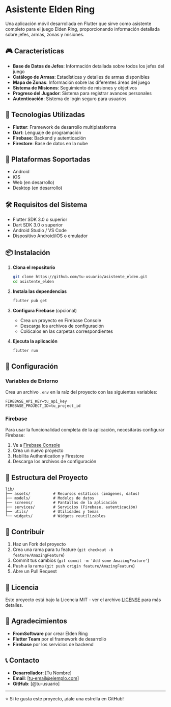 # Asistente Elden Ring

Una aplicación móvil desarrollada en Flutter que sirve como asistente completo para el juego Elden Ring, proporcionando información detallada sobre jefes, armas, zonas y misiones.

## 🎮 Características

- **Base de Datos de Jefes**: Información detallada sobre todos los jefes del juego
- **Catálogo de Armas**: Estadísticas y detalles de armas disponibles
- **Mapa de Zonas**: Información sobre las diferentes áreas del juego
- **Sistema de Misiones**: Seguimiento de misiones y objetivos
- **Progreso del Jugador**: Sistema para registrar avances personales
- **Autenticación**: Sistema de login seguro para usuarios

## 🚀 Tecnologías Utilizadas

- **Flutter**: Framework de desarrollo multiplataforma
- **Dart**: Lenguaje de programación
- **Firebase**: Backend y autenticación
- **Firestore**: Base de datos en la nube

## 📱 Plataformas Soportadas

- Android
- iOS
- Web (en desarrollo)
- Desktop (en desarrollo)

## 🛠️ Requisitos del Sistema

- Flutter SDK 3.0 o superior
- Dart SDK 3.0 o superior
- Android Studio / VS Code
- Dispositivo Android/iOS o emulador

## 📦 Instalación

1. **Clona el repositorio**
   ```bash
   git clone https://github.com/tu-usuario/asistente_elden.git
   cd asistente_elden
   ```

2. **Instala las dependencias**
   ```bash
   flutter pub get
   ```

3. **Configura Firebase** (opcional)
   - Crea un proyecto en Firebase Console
   - Descarga los archivos de configuración
   - Colócalos en las carpetas correspondientes

4. **Ejecuta la aplicación**
   ```bash
   flutter run
   ```

## 🔧 Configuración

### Variables de Entorno
Crea un archivo `.env` en la raíz del proyecto con las siguientes variables:
```
FIREBASE_API_KEY=tu_api_key
FIREBASE_PROJECT_ID=tu_project_id
```

### Firebase
Para usar la funcionalidad completa de la aplicación, necesitarás configurar Firebase:
1. Ve a [Firebase Console](https://console.firebase.google.com/)
2. Crea un nuevo proyecto
3. Habilita Authentication y Firestore
4. Descarga los archivos de configuración

## 📁 Estructura del Proyecto

```
lib/
├── assets/          # Recursos estáticos (imágenes, datos)
├── models/          # Modelos de datos
├── screens/         # Pantallas de la aplicación
├── services/        # Servicios (Firebase, autenticación)
├── utils/           # Utilidades y temas
└── widgets/         # Widgets reutilizables
```

## 🤝 Contribuir

1. Haz un Fork del proyecto
2. Crea una rama para tu feature (`git checkout -b feature/AmazingFeature`)
3. Commit tus cambios (`git commit -m 'Add some AmazingFeature'`)
4. Push a la rama (`git push origin feature/AmazingFeature`)
5. Abre un Pull Request

## 📄 Licencia

Este proyecto está bajo la Licencia MIT - ver el archivo [LICENSE](LICENSE) para más detalles.

## 🙏 Agradecimientos

- **FromSoftware** por crear Elden Ring
- **Flutter Team** por el framework de desarrollo
- **Firebase** por los servicios de backend

## 📞 Contacto

- **Desarrollador**: [Tu Nombre]
- **Email**: [tu-email@ejemplo.com]
- **GitHub**: [@tu-usuario]

---

⭐ Si te gusta este proyecto, ¡dale una estrella en GitHub!
